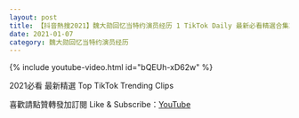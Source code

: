 ```yaml
---
layout: post
title: 【抖音熱搜2021】魏大勋回忆当特约演员经历 1 TikTok Daily 最新必看精選合集2021 01 07
date: 2021-01-07
category: 魏大勋回忆当特约演员经历
---
```


{% include youtube-video.html id="bQEUh-xD62w" %}

2021必看 最新精選 Top TikTok Trending Clips

喜歡請點贊轉發加訂閱 Like & Subscribe：[YouTube](https://www.youtube.com/channel/UCAoR7VcanIPd04uEq_GIylA/videos)

